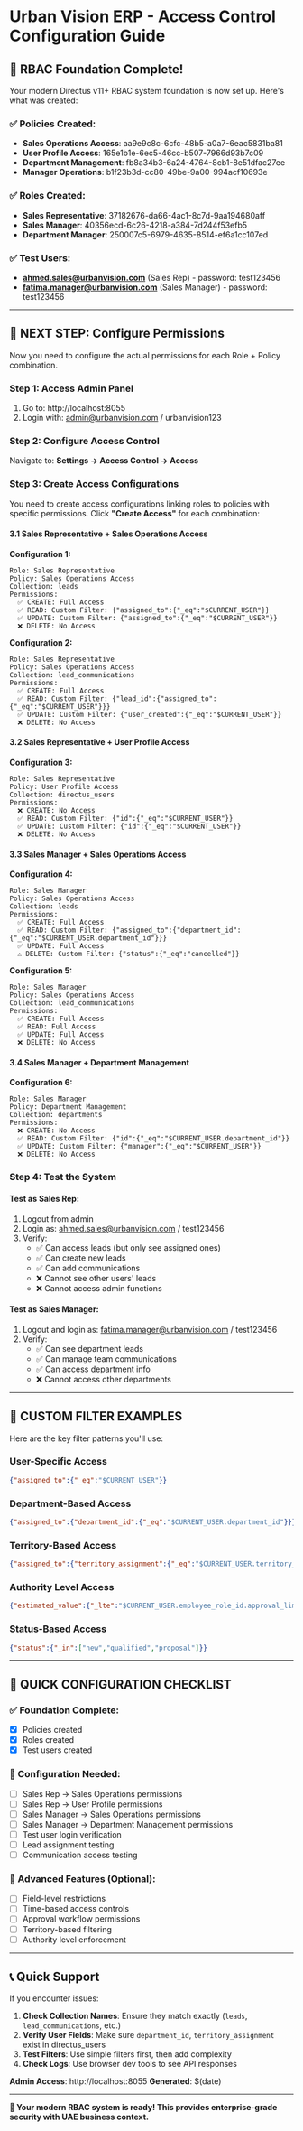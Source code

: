 # Urban Vision ERP - Access Control Configuration Guide

## 🎉 RBAC Foundation Complete!

Your modern Directus v11+ RBAC system foundation is now set up. Here's what was created:

### ✅ Policies Created:
- **Sales Operations Access**: aa9e9c8c-6cfc-48b5-a0a7-6eac5831ba81
- **User Profile Access**: 165e1b1e-6ec5-46cc-b507-7966d93b7c09
- **Department Management**: fb8a34b3-6a24-4764-8cb1-8e51dfac27ee
- **Manager Operations**: b1f23b3d-cc80-49be-9a00-994acf10693e

### ✅ Roles Created:
- **Sales Representative**: 37182676-da66-4ac1-8c7d-9aa194680aff
- **Sales Manager**: 40356ecd-6c26-4218-a384-7d244f53efb5
- **Department Manager**: 250007c5-6979-4635-8514-ef6a1cc107ed

### ✅ Test Users:
- **ahmed.sales@urbanvision.com** (Sales Rep) - password: test123456
- **fatima.manager@urbanvision.com** (Sales Manager) - password: test123456

---

## 🔧 NEXT STEP: Configure Permissions

Now you need to configure the actual permissions for each Role + Policy combination.

### Step 1: Access Admin Panel
1. Go to: http://localhost:8055
2. Login with: admin@urbanvision.com / urbanvision123

### Step 2: Configure Access Control
Navigate to: **Settings → Access Control → Access**

### Step 3: Create Access Configurations

You need to create access configurations linking roles to policies with specific permissions. Click **"Create Access"** for each combination:

#### 3.1 Sales Representative + Sales Operations Access

**Configuration 1:**
```
Role: Sales Representative
Policy: Sales Operations Access
Collection: leads
Permissions:
  ✅ CREATE: Full Access
  ✅ READ: Custom Filter: {"assigned_to":{"_eq":"$CURRENT_USER"}}
  ✅ UPDATE: Custom Filter: {"assigned_to":{"_eq":"$CURRENT_USER"}}
  ❌ DELETE: No Access
```

**Configuration 2:**
```
Role: Sales Representative
Policy: Sales Operations Access
Collection: lead_communications
Permissions:
  ✅ CREATE: Full Access
  ✅ READ: Custom Filter: {"lead_id":{"assigned_to":{"_eq":"$CURRENT_USER"}}}
  ✅ UPDATE: Custom Filter: {"user_created":{"_eq":"$CURRENT_USER"}}
  ❌ DELETE: No Access
```

#### 3.2 Sales Representative + User Profile Access

**Configuration 3:**
```
Role: Sales Representative
Policy: User Profile Access
Collection: directus_users
Permissions:
  ❌ CREATE: No Access
  ✅ READ: Custom Filter: {"id":{"_eq":"$CURRENT_USER"}}
  ✅ UPDATE: Custom Filter: {"id":{"_eq":"$CURRENT_USER"}}
  ❌ DELETE: No Access
```

#### 3.3 Sales Manager + Sales Operations Access

**Configuration 4:**
```
Role: Sales Manager
Policy: Sales Operations Access
Collection: leads
Permissions:
  ✅ CREATE: Full Access
  ✅ READ: Custom Filter: {"assigned_to":{"department_id":{"_eq":"$CURRENT_USER.department_id"}}}
  ✅ UPDATE: Full Access
  ⚠️ DELETE: Custom Filter: {"status":{"_eq":"cancelled"}}
```

**Configuration 5:**
```
Role: Sales Manager
Policy: Sales Operations Access
Collection: lead_communications
Permissions:
  ✅ CREATE: Full Access
  ✅ READ: Full Access
  ✅ UPDATE: Full Access
  ❌ DELETE: No Access
```

#### 3.4 Sales Manager + Department Management

**Configuration 6:**
```
Role: Sales Manager
Policy: Department Management
Collection: departments
Permissions:
  ❌ CREATE: No Access
  ✅ READ: Custom Filter: {"id":{"_eq":"$CURRENT_USER.department_id"}}
  ✅ UPDATE: Custom Filter: {"manager":{"_eq":"$CURRENT_USER"}}
  ❌ DELETE: No Access
```

### Step 4: Test the System

#### Test as Sales Rep:
1. Logout from admin
2. Login as: ahmed.sales@urbanvision.com / test123456
3. Verify:
   - ✅ Can access leads (but only see assigned ones)
   - ✅ Can create new leads
   - ✅ Can add communications
   - ❌ Cannot see other users' leads
   - ❌ Cannot access admin functions

#### Test as Sales Manager:
1. Logout and login as: fatima.manager@urbanvision.com / test123456
2. Verify:
   - ✅ Can see department leads
   - ✅ Can manage team communications
   - ✅ Can access department info
   - ❌ Cannot access other departments

---

## 🎯 CUSTOM FILTER EXAMPLES

Here are the key filter patterns you'll use:

### User-Specific Access
```json
{"assigned_to":{"_eq":"$CURRENT_USER"}}
```

### Department-Based Access
```json
{"assigned_to":{"department_id":{"_eq":"$CURRENT_USER.department_id"}}}
```

### Territory-Based Access
```json
{"assigned_to":{"territory_assignment":{"_eq":"$CURRENT_USER.territory_assignment"}}}
```

### Authority Level Access
```json
{"estimated_value":{"_lte":"$CURRENT_USER.employee_role_id.approval_limit"}}
```

### Status-Based Access
```json
{"status":{"_in":["new","qualified","proposal"]}}
```

---

## 🚀 QUICK CONFIGURATION CHECKLIST

### ✅ Foundation Complete:
- [x] Policies created
- [x] Roles created  
- [x] Test users created

### 🔧 Configuration Needed:
- [ ] Sales Rep → Sales Operations permissions
- [ ] Sales Rep → User Profile permissions
- [ ] Sales Manager → Sales Operations permissions
- [ ] Sales Manager → Department Management permissions
- [ ] Test user login verification
- [ ] Lead assignment testing
- [ ] Communication access testing

### 🎯 Advanced Features (Optional):
- [ ] Field-level restrictions
- [ ] Time-based access controls
- [ ] Approval workflow permissions
- [ ] Territory-based filtering
- [ ] Authority level enforcement

---

## 📞 Quick Support

If you encounter issues:
1. **Check Collection Names**: Ensure they match exactly (`leads`, `lead_communications`, etc.)
2. **Verify User Fields**: Make sure `department_id`, `territory_assignment` exist in directus_users
3. **Test Filters**: Use simple filters first, then add complexity
4. **Check Logs**: Use browser dev tools to see API responses

**Admin Access**: http://localhost:8055
**Generated**: $(date)

---

**🎉 Your modern RBAC system is ready! This provides enterprise-grade security with UAE business context.**
